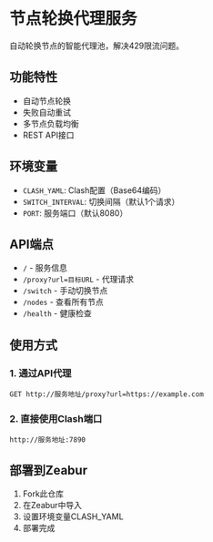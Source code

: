 # 节点轮换代理服务

自动轮换节点的智能代理池，解决429限流问题。

## 功能特性
- 自动节点轮换
- 失败自动重试
- 多节点负载均衡
- REST API接口

## 环境变量
- `CLASH_YAML`: Clash配置（Base64编码）
- `SWITCH_INTERVAL`: 切换间隔（默认1个请求）
- `PORT`: 服务端口（默认8080）

## API端点
- `/` - 服务信息
- `/proxy?url=目标URL` - 代理请求
- `/switch` - 手动切换节点
- `/nodes` - 查看所有节点
- `/health` - 健康检查

## 使用方式

### 1. 通过API代理
```
GET http://服务地址/proxy?url=https://example.com
```

### 2. 直接使用Clash端口
```
http://服务地址:7890
```

## 部署到Zeabur
1. Fork此仓库
2. 在Zeabur中导入
3. 设置环境变量CLASH_YAML
4. 部署完成
